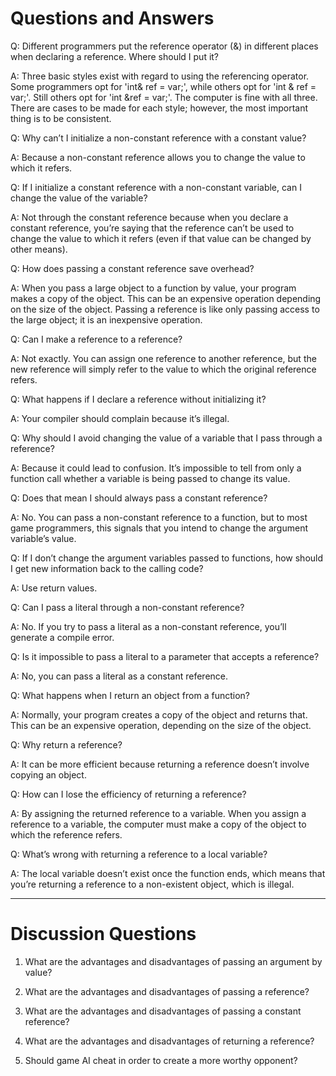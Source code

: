 # Questions and Answers

Q: Different programmers put the reference operator (&) in different places when declaring a reference. Where should I put it?

A: Three basic styles exist with regard to using the referencing operator. Some programmers opt for 'int& ref = var;', while others opt for 'int & ref = var;'. Still others opt for 'int &ref = var;'. The computer is fine with all three. There are cases to be made for each style; however, the most important thing is to be consistent.

Q: Why can’t I initialize a non-constant reference with a constant value?

A: Because a non-constant reference allows you to change the value to which it refers.

Q: If I initialize a constant reference with a non-constant variable, can I change the value of the variable?

A: Not through the constant reference because when you declare a constant reference, you’re saying that the reference can’t be used to change the value to which it refers (even if that value can be changed by other means).

Q: How does passing a constant reference save overhead?

A: When you pass a large object to a function by value, your program makes a copy of the object. This can be an expensive operation depending on the size of the object. Passing a reference is like only passing access to the large object; it is an inexpensive operation.

Q: Can I make a reference to a reference?

A: Not exactly. You can assign one reference to another reference, but the new reference will simply refer to the value to which the original reference refers.

Q: What happens if I declare a reference without initializing it?

A: Your compiler should complain because it’s illegal.

Q: Why should I avoid changing the value of a variable that I pass through a reference?

A: Because it could lead to confusion. It’s impossible to tell from only a function call whether a variable is being passed to change its value.

Q: Does that mean I should always pass a constant reference?

A: No. You can pass a non-constant reference to a function, but to most game programmers, this signals that you intend to change the argument variable’s value.

Q: If I don’t change the argument variables passed to functions, how should I get new information back to the calling code?

A: Use return values.

Q: Can I pass a literal through a non-constant reference?

A: No. If you try to pass a literal as a non-constant reference, you’ll generate a compile error.

Q: Is it impossible to pass a literal to a parameter that accepts a reference?

A: No, you can pass a literal as a constant reference.

Q: What happens when I return an object from a function?

A: Normally, your program creates a copy of the object and returns that. This can be an expensive operation, depending on the size of the object.

Q: Why return a reference?

A: It can be more efficient because returning a reference doesn’t involve copying an object.

Q: How can I lose the efficiency of returning a reference?

A: By assigning the returned reference to a variable. When you assign a reference to a variable, the computer must make a copy of the object to which the reference refers.

Q: What’s wrong with returning a reference to a local variable?

A: The local variable doesn’t exist once the function ends, which means that you’re returning a reference to a non-existent object, which is illegal.

---

# Discussion Questions

1. What are the advantages and disadvantages of passing an argument by value?

2. What are the advantages and disadvantages of passing a reference?

3. What are the advantages and disadvantages of passing a constant reference?

4. What are the advantages and disadvantages of returning a reference?

5. Should game AI cheat in order to create a more worthy opponent?